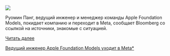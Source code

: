 <!--2025-07-08 14:28:55-->
<div class="yb">
  <div class="rss habr"><img src="https://habrastorage.org/getpro/habr/upload_files/f25/c47/148/f25c47148814e2a4f9fc05840fd38cdf.jpg" /><p>Руомин Панг, ведущий инженер и менеджер команды Apple Foundation Models, покидает компанию и переходит в Meta, сообщает Bloomberg со ссылкой на источники, знакомые с ситуацией.</p> <a href="https://habr.com/ru/articles/926060/#habracut">Читать далее</a> <p class="titl"><a href="https://habr.com/ru/companies/bothub/news/926060/?utm_source=habrahabr&utm_medium=rss&utm_campaign=926060">Ведущий инженер Apple Foundation Models уходит в Meta*</a></p></div>
</div>
